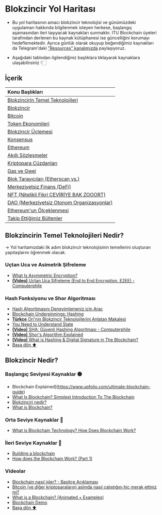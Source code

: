 # Blokzincir Yol Haritası
* Bu yol haritasının amacı blokzincir teknolojisi ve günümüzdeki uygulamarı hakkında bilgilenmek isteyen herkese, başlangıç aşamasından ileri taşıyacak kaynakları sunmaktır. ITU Blockchain üyeleri tarafından derlenen bu kaynak kütüphanesi ise güncelliğini korumayı hedeflemektedir. Ayrıca günlük olarak okuyup beğendiğimiz kaynakları da Telegram'daki ["Resources" kanalımızda](https://t.me/itublockchain) paylaşıyoruz.

* Aşağıdaki tablodan ilgilendiğiniz başlıklara tıklayarak kaynaklara ulaşabilirsiniz 👇🏻

## İçerik
| Konu Başlıkları  |
|:------------- |
| [Blokzincirin Temel Teknolojileri](#blokzincirin-temel-teknolojileri-nedir)|
| [Blokzincir](#blokzincir-nedir)|
| [Bitcoin](bitcoin-nedir)|
| [Token Ekonomileri](tokenomics-nedir)|
| [Blokzincir Üçlemesi](#blokzincir-üçlemesi-nedir)|
| [Konsensus](#konsensus-nedir)|
| [Ethereum](#ethereum-nedir)|
| [Akıllı Sözleşmeler](#akıllı-sözleşmeler-nedir)|
| [Kriptopara Cüzdanları](#cüzdanlar-nedir)|
| [Gas ve Gwei](#gas-ve-gwei-nedir)|
| [Blok Tarayıcıları (Etherscan vs.)](#blok-tarayıcıları-nedir)|
| [Merkeziyetsiz Finans (DeFi)](#merkeziyetsiz-finans-nedir)|
| [NFT (Nitelikli Fikri ÇEVİRİYE BAK ZOOORT)](#nft-nedir)|
| [DAO (Merkeziyetsiz Otonom Organizasyonlar)](#dao-nedir)|
| [Ethereum'un Ölçeklenmesi](#ethereum'un-ölçeklenme-çözümleri)|
| [Takip Ettiğimiz Bültenler](#faydalı-bültenler)|

## Blokzincirin Temel Teknolojileri Nedir?
→ Yol haritamızdaki ilk adım blokzincir teknolojisinin temellerini oluşturan yapıtaşlarını öğrenmek olacak.
### Uçtan Uca ve Asimetrik Şifreleme
* [What Is Asymmetric Encryption?](https://dzone.com/articles/what-is-asymmetric-encryption-understand-with-simp-1)
* [**(Video)** Uçtan Uca Şifreleme (End to End Encryption, E2EE) - Computerphile](https://www.youtube.com/watch?v=jkV1KEJGKRA)
### Hash Fonksiyonu ve Shor Algoritması
* [Hash Algoritmasını Deneyimlemeniz için Araç](https://emn178.github.io/online-tools/sha256.html)
* [Blockchain Underpinnings: Hashing](https://medium.com/@ConsenSys/blockchain-underpinnings-hashing-7f4746cbd66b)
* [**Türkçe** Ori'nin Blokzincir Teknolojilerini Anlatan Makalesi](https://orientusprime.medium.com/adan-z-ye-blockchain-teknolojileri-d4041c632df0)
* [You Need to Understand State](https://consensys.net/blog/blockchain-explained/want-to-really-understand-blockchain-you-need-to-understand-state/)
* [**(Video)** SHA: Güvenli Hashing Algoritması - Computerphile](https://www.youtube.com/watch?v=DMtFhACPnTY)
* [**(Video)** Shor's Algorithm Explained](https://www.youtube.com/watch?v=lvTqbM5Dq4Q)
* [**(Video)** What is Hashing & Digital Signature in The Blockchain?](https://www.youtube.com/watch?v=Y6GGzzKm2Ig&list=PLy_eQQ6VGZFxUup6UrQumWu4i2xmtZcwa&index=2)
* [Başa dön ⬆](#i̇çerik)

## Blokzincir Nedir?
### Başlangıç Seviyesi Kaynaklar 🟢
* Blockchain Explained](https://www.upfolio.com/ultimate-blockchain-guide)
* [What Is Blockchain? Simplest Introduction To The Blockchain](https://medium.com/mindorks/what-is-blockchain-simplest-introduction-to-the-blockchain-764a468e1575)
* [Blokzinciri nedir?](https://www.coinbase.com/tr/learn/crypto-basics/what-is-a-blockchain)
* [What is Blockchain?](https://www.ledger.com/academy/blockchain/what-is-blockchain)

### Orta Seviye Kaynaklar 🔵
* [What is Blockchain Technology? How Does Blockchain Work?](https://www.simplilearn.com/tutorials/blockchain-tutorial/blockchain-technology)

### İleri Seviye Kaynaklar 🔴
* [Building a blockchain](https://observablehq.com/@consensys-academy/building-a-blockchain)
* [How does the Blockchain Work? (Part 1)](https://medium.com/blockchain-review/how-does-the-blockchain-work-for-dummies-explained-simply-9f94d386e093)

### Videolar
* [Blockchain nasıl işler? - Basitçe Açıklaması](https://www.youtube.com/watch?v=SSo_EIwHSd4)
* [Bitcoin (ve diğer kriptoparaların) aslında nasıl çalıştığını hiç merak ettiniz mi?](https://www.youtube.com/watch?v=bBC-nXj3Ng4)
* [What is a Blockchain? (Animated + Examples)](https://www.youtube.com/watch?v=kHybf1aC-jE)
* [Blockchain Demo](https://andersbrownworth.com/blockchain/)
* [Başa dön ⬆](#i̇çerik)

